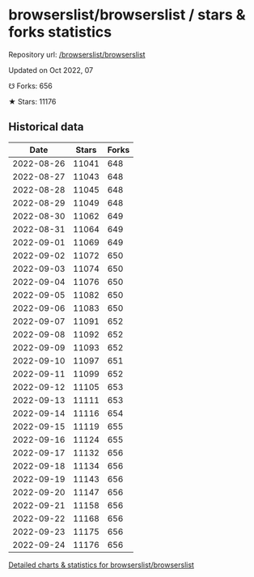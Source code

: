 # browserslist/browserslist / stars & forks statistics

Repository url: [/browserslist/browserslist](https://github.com/browserslist/browserslist)

Updated on Oct 2022, 07

☋ Forks: 656

★ Stars: 11176

## Historical data
| Date | Stars | Forks |
|------|-------|-------|
| 2022-08-26 | 11041 | 648 | 
| 2022-08-27 | 11043 | 648 | 
| 2022-08-28 | 11045 | 648 | 
| 2022-08-29 | 11049 | 648 | 
| 2022-08-30 | 11062 | 649 | 
| 2022-08-31 | 11064 | 649 | 
| 2022-09-01 | 11069 | 649 | 
| 2022-09-02 | 11072 | 650 | 
| 2022-09-03 | 11074 | 650 | 
| 2022-09-04 | 11076 | 650 | 
| 2022-09-05 | 11082 | 650 | 
| 2022-09-06 | 11083 | 650 | 
| 2022-09-07 | 11091 | 652 | 
| 2022-09-08 | 11092 | 652 | 
| 2022-09-09 | 11093 | 652 | 
| 2022-09-10 | 11097 | 651 | 
| 2022-09-11 | 11099 | 652 | 
| 2022-09-12 | 11105 | 653 | 
| 2022-09-13 | 11111 | 653 | 
| 2022-09-14 | 11116 | 654 | 
| 2022-09-15 | 11119 | 655 | 
| 2022-09-16 | 11124 | 655 | 
| 2022-09-17 | 11132 | 656 | 
| 2022-09-18 | 11134 | 656 | 
| 2022-09-19 | 11143 | 656 | 
| 2022-09-20 | 11147 | 656 | 
| 2022-09-21 | 11158 | 656 | 
| 2022-09-22 | 11168 | 656 | 
| 2022-09-23 | 11175 | 656 | 
| 2022-09-24 | 11176 | 656 | 


[Detailed charts & statistics for browserslist/browserslist](https://reviewgithub.com/rep/browserslist/browserslist)
